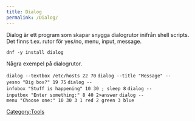 ```yaml
---
title: Dialog
permalink: /Dialog/
---
```


Dialog är ett program som skapar snygga dialogrutor inifrån shell
scripts. Det finns t.ex. rutor för yes/no, menu, input, message.

`dnf -y install dialog`

Några exempel på dialogrutor.

`dialog --textbox /etc/hosts 22 70`
`dialog --title "Message" --yesno "Big box?" 19 75`
`dialog --infobox "Stuff is happening" 10 30 ; sleep 8`
`dialog --inputbox "Enter something:" 8 40 2>answer`
`dialog --menu "Choose one:" 10 30 3 1 red 2 green 3 blue`

[Category:Tools](/Category:Tools "wikilink")